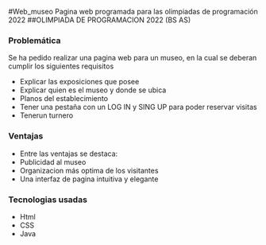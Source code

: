 #Web_museo Pagina web programada para las olimpiadas de programación 2022
##OLIMPIADA DE PROGRAMACION 2022 (BS AS)

### Problemática
Se ha pedido realizar una pagina web para un museo, en la cual se deberan cumplir los siguientes requisitos
- Explicar las exposiciones que posee
- Explicar quien es el museo y donde se ubica
- Planos del establecimiento
- Tener una pestaña con un LOG IN y SING UP para poder reservar visitas
- Tenerun turnero

### Ventajas
- Entre las ventajas se destaca:
- Publicidad al museo
- Organizacion más optima de los visitantes
- Una interfaz de pagina intuitiva y elegante

### Tecnologias usadas
- Html
- CSS
- Java
